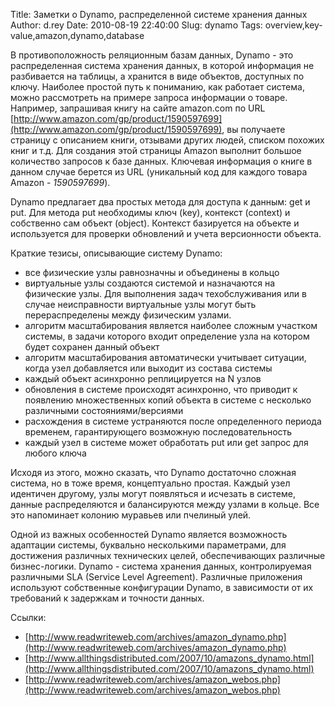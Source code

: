 Title: Заметки о Dynamo, распределенной системе хранения данных
Author: d.rey
Date: 2010-08-19 22:40:00
Slug: dynamo
Tags: overview,key-value,amazon,dynamo,database

В противоположность реляционным базам данных, Dynamo - это распределенная система хранения данных, в которой информация не разбивается на таблицы, а хранится в виде объектов, доступных по ключу. Наиболее простой путь к пониманию, как работает система, можно рассмотреть на примере запроса информации о товаре. Например, запрашивая книгу на сайте amazon.com по URL [http://www.amazon.com/gp/product/1590597699](http://www.amazon.com/gp/product/1590597699), вы получаете страницу с описанием книги, отзывами других людей, списком похожих книг и т.д. Для создания этой страницы Amazon выполнит большое количество запросов к базе данных. Ключевая информация о книге в данном случае берется из URL (уникальный код для каждого товара Amazon - _1590597699_).


Dynamo предлагает два простых метода для доступа к данным: get и put. Для метода put необходимы ключ (key), контекст (context) и собственно сам объект (object). Контекст базируется на объекте и используется для проверки обновлений и учета версионности объекта.  

Краткие тезисы, описывающие систему Dynamo:

- все физические узлы равнозначны и объединены в кольцо
- виртуальные узлы создаются системой и назначаются на физические узлы. Для выполнения задач техобслуживания или в случае неисправности виртуальные узлы могут быть перераспределены между физическим узлами.
- алгоритм масштабирования является наиболее сложным участком системы, в задачи которого входит определение узла на котором будет сохранен данный объект
- алгоритм масштабирования автоматически учитывает ситуации, когда узел добавляется или выходит из состава системы
- каждый объект асинхронно реплицируется на N узлов
- обновления в системе происходят асинхронно, что приводит к появлению множественных копий объекта в системе с несколько различными состояниями/версиями
- расхождения в системе устраняются после определенного периода временем, гарантирующего возможную последовательность
- каждый узел в системе может обработать put или get запрос для любого ключа

Исходя из этого, можно сказать, что Dynamo достаточно сложная система, но в тоже время, концептуально простая. Каждый узел идентичен другому, узлы могут появляться и исчезать в системе, данные распределяются и балансируются между узлами в кольце. Все это напоминает колонию муравьев или пчелиный улей.

Одной из важных особенностей Dynamo является возможность адаптации системы, буквально несколькими параметрами, для достижения различных технических целей, обеспечивающих различные бизнес-логики. Dynamo - система хранения данных, контролируемая различными SLA (Service Level Agreement). Различные приложения используют собственные конфигурации Dynamo, в зависимости от их требований к задержкам и точности данных.

Ссылки:
- [http://www.readwriteweb.com/archives/amazon_dynamo.php](http://www.readwriteweb.com/archives/amazon_dynamo.php)
- [http://www.allthingsdistributed.com/2007/10/amazons_dynamo.html](http://www.allthingsdistributed.com/2007/10/amazons_dynamo.html)
- [http://www.readwriteweb.com/archives/amazon_webos.php](http://www.readwriteweb.com/archives/amazon_webos.php)
